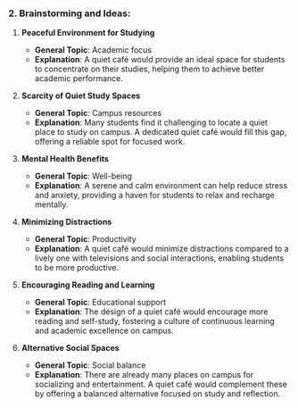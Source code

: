 ### 2. Brainstorming and Ideas:

1. **Peaceful Environment for Studying**
   - **General Topic**: Academic focus
   - **Explanation**: A quiet café would provide an ideal space for students to concentrate on their studies, helping them to achieve better academic performance.

2. **Scarcity of Quiet Study Spaces**
   - **General Topic**: Campus resources
   - **Explanation**: Many students find it challenging to locate a quiet place to study on campus. A dedicated quiet café would fill this gap, offering a reliable spot for focused work.

3. **Mental Health Benefits**
   - **General Topic**: Well-being
   - **Explanation**: A serene and calm environment can help reduce stress and anxiety, providing a haven for students to relax and recharge mentally.

4. **Minimizing Distractions**
   - **General Topic**: Productivity
   - **Explanation**: A quiet café would minimize distractions compared to a lively one with televisions and social interactions, enabling students to be more productive.

5. **Encouraging Reading and Learning**
   - **General Topic**: Educational support
   - **Explanation**: The design of a quiet café would encourage more reading and self-study, fostering a culture of continuous learning and academic excellence on campus.

6. **Alternative Social Spaces**
   - **General Topic**: Social balance
   - **Explanation**: There are already many places on campus for socializing and entertainment. A quiet café would complement these by offering a balanced alternative focused on study and reflection.